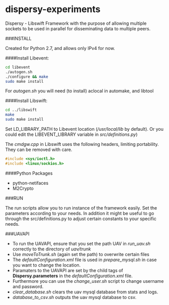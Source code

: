 dispersy-experiments
====================

Dispersy - Libswift Framework with the purpose of allowing multiple sockets to be used in parallel for disseminating data to multiple peers.

###INSTALL

Created for Python 2.7, and allows only IPv4 for now.

####Install Libevent:

``` sh
cd libevent
./autogen.sh
./configure && make
sudo make install
```

For *autogen.sh* you will need (to install) aclocal in automake, and libtool

####Install Libswift:

``` sh
cd ../libswift
make
sudo make install
```

Set LD_LIBRARY_PATH to Libevent location (*/usr/local/lib* by default). Or you could edit the LIBEVENT_LIBRARY variable in *src/definitions.py*)

The *cmdgw.cpp* in Libswift uses the following headers, limiting portability. They can be removed with care.
``` cpp
#include <sys/ioctl.h>
#include <linux/sockios.h>
```

####Python Packages
- python-netifaces
- M2Crypto

###RUN

The run scripts allow you to run instance of the framework easily. Set the parameters according to your needs.
In addition it might be useful to go through the src/definitions.py to adjust certain constants to your specific needs.

###UAVAPI

- To run the UAVAPI, ensure that you set the path UAV in *run_uav.sh* correctly to the directory of *uav/trunk*
- Use *moveToTrunk.sh* (again set the path) to overwrite certain files
- The *defaultConfiguration.xml* file is used in *prepare_mysql.sh* in case you want to change the location. 
- Paramaters to the UAVAPI are set by the child tags of **Dispersy.parameters** in the *defaultConfiguration.xml* file.
- Furthermore you can use the *change_user.sh* script to change username and password.
- *clear_database.sh* clears the uav mysql database from stats and logs.
- *database_to_csv.sh* outputs the uav mysql database to csv.